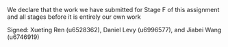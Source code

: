We declare that the work we have submitted for Stage F of this assignment and all stages before it is entirely our own work


Signed: Xueting Ren (u6528362), Daniel Levy (u6996577), and Jiabei Wang (u6746919)
